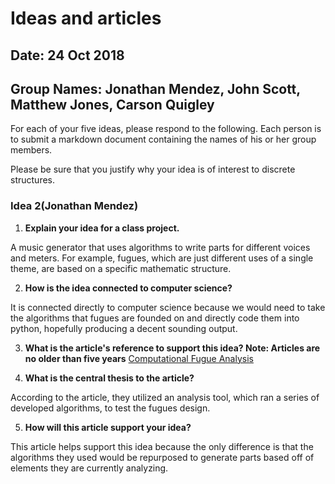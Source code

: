 # Ideas and articles


## Date: 24 Oct 2018
## Group Names: Jonathan Mendez, John Scott, Matthew Jones, Carson Quigley




For each of your five ideas, please respond to the following. Each person is to submit a markdown document containing the names of his or her group members.

Please be sure that you justify why your idea is of interest to discrete structures.

### Idea 2(Jonathan Mendez)

1. **Explain your idea for a class project.**

A music generator that uses algorithms to write parts for different voices and
meters. For example, fugues, which are just different uses of a single theme,
are based on a specific mathematic structure.

2. **How is the idea connected to computer science?**

It is connected directly to computer science because we would need to take the
algorithms that fugues are founded on and directly code them into python,
hopefully producing a decent sounding output.

3. **What is the article's reference to support this idea? Note: Articles are no older than five years**
[Computational Fugue Analysis](https://hal.archives-ouvertes.fr/hal-01113520/document)

4. **What is the central thesis to the article?**

According to the article, they utilized an analysis tool, which ran a series of
developed algorithms, to test the fugues design.

5. **How will this article support your idea?**

This article helps support this idea because the only difference is that the
algorithms they used would be repurposed to generate parts based off of elements
they are currently analyzing.
